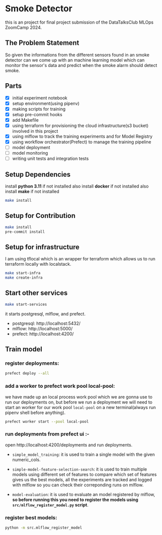 # Smoke Detector
this is an project for final project submission of the DataTalksClub MLOps ZoomCamp 2024.

## The Problem Statement

So given the informations from the different sensors found in an smoke detector can we come up with an machine learning model which can monitor the sensor's data and predict when the smoke alarm should detect smoke.

## Parts

- [X] initial experiment notebook
- [X] setup environment(using pipenv)
- [X] making scripts for training
- [X] setup pre-commit hooks
- [X] add Makefile
- [X] using terraform for provisioning the cloud infrastructure(s3 bucket) involved in this project
- [X] using mlflow to track the training experiments and for Model Registry
- [X] using workflow orchestrator(Prefect) to manage the training pipeline
- [ ] model deployment
- [ ] model monitoring
- [ ] writing unit tests and integration tests

## Setup Dependencies
install **python 3.11** if not installed
also install **docker** if not installed
also install **make** if not installed

```bash
make install
```

## Setup for Contribution

```bash
make install
pre-commit install
```

## Setup for infrastructure

I am using tflocal which is an wrapper for terraform which allows us to run terraform locally with localstack.

```bash
make start-infra
make create-infra
```


## Start other services

```bash
make start-services
```

it starts postgresql, mlflow, and prefect.

- postgresql: http://localhost:5432/
- mlflow: http://localhost:5000/
- prefect: http://localhost:4200/

## Train model

### register deployments:
```bash
prefect deploy --all
```

### add a worker to prefect work pool local-pool:
we have made up an local process work pool which we are gonna use to run our deployments on, but before we run a deployment we will need to start an worker for our work pool ```local-pool``` on a new terminal(always run pipenv shell before anything).
```bash
prefect worker start --pool local-pool
```

### run deployments from prefect ui :-
open http://localhost:4200/deployments and run deployments.

- ```simple_model_training```: it is used to train a single model with the given numeric_cols.

- ```simple-model-feature-selection-search```: it is used to train multiple models using different set of features to compare which set of features gives us the best models, all the experiments are tracked and logged with mlflow so you can check their correponding runs on mlflow.

- ```model-evaluation```: it is used to evaluate an model registered by mlflow, **so before running this you need to register the models using ```src/mlflow_register_model.py``` script**.

### register best models:
```bash
python -m src.mlflow_register_model
```
